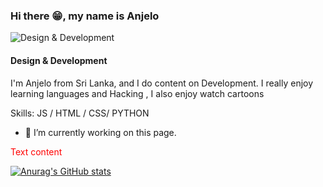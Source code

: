 ### Hi there 😁, my name is Anjelo 
![Design & Development](https://github.com/AnjeloPeiris711/AnjeloPeris711/blob/main/Nick.png) 
#### Design & Development

I'm Anjelo from Sri Lanka, and I do content on Development. I really enjoy learning languages and Hacking , I also enjoy watch cartoons

Skills:  JS / HTML / CSS/ PYTHON

- 🔭 I’m currently working on this page. 

<span style="color:red">
Text content
</span>




[![Anurag's GitHub stats](https://github-readme-stats.vercel.app/api?username=AnjeloPeiris711)](https://github.com/anuraghazra/github-readme-stats)
